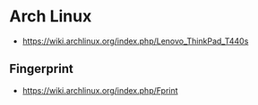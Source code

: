# Arch Linux

* <https://wiki.archlinux.org/index.php/Lenovo_ThinkPad_T440s>

## Fingerprint

* <https://wiki.archlinux.org/index.php/Fprint>

